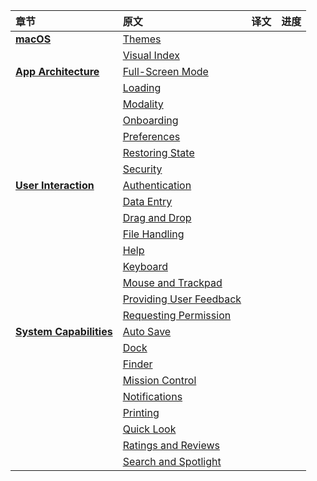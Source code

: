 | 章节                        | 原文                        | 译文 | 进度 |
| :-------------------------- | :-------------------------- | ---- | ---- |
| **[macOS]()**               | [Themes]()                  |      |      |
|                             | [Visual Index]()            |      |      |
| **[App Architecture]()**    | [Full-Screen Mode]()        |      |      |
|                             | [Loading]()                 |      |      |
|                             | [Modality]()                |      |      |
|                             | [Onboarding]()              |      |      |
|                             | [Preferences]()             |      |      |
|                             | [Restoring State]()         |      |      |
|                             | [Security]()                |      |      |
| **[User Interaction]()**    | [Authentication]()          |      |      |
|                             | [Data Entry]()              |      |      |
|                             | [Drag and Drop]()           |      |      |
|                             | [File Handling]()           |      |      |
|                             | [Help]()                    |      |      |
|                             | [Keyboard]()                |      |      |
|                             | [Mouse and Trackpad]()      |      |      |
|                             | [Providing User Feedback]() |      |      |
|                             | [Requesting Permission]()   |      |      |
| **[System Capabilities]()** | [Auto Save]()               |      |      |
|                             | [Dock]()                    |      |      |
|                             | [Finder]()                  |      |      |
|                             | [Mission Control]()         |      |      |
|                             | [Notifications]()           |      |      |
|                             | [Printing]()           |      |      |
|                             | [Quick Look]()           |      |      |
|                             | [Ratings and Reviews]()           |      |      |
|                             | [Search and Spotlight]()           |      |      |